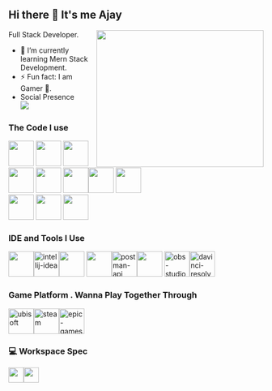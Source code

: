 ## Hi there 👋 It's me Ajay

Full Stack Developer. 
<img align="right" width="330" height="270" src="https://i.pinimg.com/originals/90/70/32/9070324cdfc07c68d60eed0c39e77573.gif">                                                 
- 🌱 I’m currently learning Mern Stack Development.
- ⚡ Fun fact: I am Gamer 👾.
- Social Presence
<br />[<img src="https://img.shields.io/badge/instagram-d62976?style=for-the-badge&logo=instagram&logoColor=white" />](https://www.instagram.com/Phenomenal_ajay)

### The Code I use

<img height="50" width="50" src="https://img.icons8.com/color/48/000000/java-coffee-cup-logo.png" /> <img height="50" width="50" src="https://img.icons8.com/color/48/000000/html-5.png" /> 
<img height="50" width="50" src="https://img.icons8.com/color/48/000000/css3.png" /><img height="50" width="50" src="https://img.icons8.com/color/48/000000/sass.png"/> <img height="50" width="50" src="https://img.icons8.com/color/48/000000/bootstrap.png" />
<img height="50" width="50" src="https://img.icons8.com/color/48/000000/javascript.png"/><img height="50" width="50" src="https://img.icons8.com/color/48/000000/nodejs.png"/> <img height="50" width="50" src="https://img.icons8.com/color/48/000000/spring-logo.png"/>   
<img height="50" width="50" src="https://img.icons8.com/color/48/000000/react-native.png"/> <img height="50" width="50" src="https://img.icons8.com/color/48/000000/google-firebase-console.png"/> <img height="50" width="50"
src="https://img.icons8.com/color/48/000000/mysql-logo.png"/>

### IDE and Tools I Use

<img height="50" width="50" src="https://img.icons8.com/color/48/000000/visual-studio-code-2019.png"/><img width="50" height="50" src="https://img.icons8.com/color/48/intellij-idea.png" alt="intellij-idea"/><img height="50" width="50" src="https://img.icons8.com/color/50/000000/git.png"/> <img height="50" src="https://img.icons8.com/officel/480/null/java-eclipse.png"/><img width="50" height="50" src="https://img.icons8.com/dusk/64/postman-api.png" alt="postman-api"/><img height="50" width="50" src="https://img.icons8.com/doodle/48/000000/adobe-photoshop.png"/> <img width="50" height="50" src="https://img.icons8.com/ios-filled/50/obs-studio.png" alt="obs-studio"/><img width="50" height="50" src="https://img.icons8.com/color/48/davinci-resolve.png" alt="davinci-resolve"/>

### Game Platform . Wanna Play Together Through

<img width="50" height="50" src="https://img.icons8.com/color/48/ubisoft.png" alt="ubisoft"/><img width="50" height="50" src="https://img.icons8.com/fluency/48/steam.png" alt="steam"/><img width="50" height="50" src="https://img.icons8.com/ios-filled/50/epic-games.png" alt="epic-games"/>

### 💻 Workspace Spec

<img height="30" src="https://img.shields.io/badge/AMD-Ryzen_5_4600H-ED1C24?style=for-the-badge&logo=amd&logoColor=white"/><img height="30" src="https://img.shields.io/badge/NVIDIA-GTX1650-76B900?style=for-the-badge&logo=nvidia&logoColor=white"/> 

